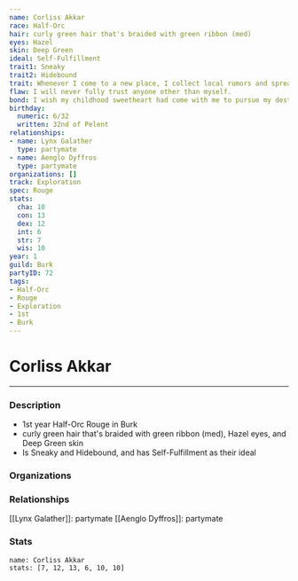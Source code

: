 ```yaml
---
name: Corliss Akkar
race: Half-Orc
hair: curly green hair that's braided with green ribbon (med)
eyes: Hazel
skin: Deep Green
ideal: Self-Fulfillment
trait1: Sneaky
trait2: Hidebound
trait: Whenever I come to a new place, I collect local rumors and spread gossip.
flaw: I will never fully trust anyone other than myself.
bond: I wish my childhood sweetheart had come with me to pursue my destiny.
birthday:
  numeric: 6/32
  written: 32nd of Pelent
relationships:
- name: Lynx Galather
  type: partymate
- name: Aenglo Dyffros
  type: partymate
organizations: []
track: Exploration
spec: Rouge
stats:
  cha: 10
  con: 13
  dex: 12
  int: 6
  str: 7
  wis: 10
year: 1
guild: Burk
partyID: 72
tags:
- Half-Orc
- Rouge
- Exploration
- 1st
- Burk
---
```

# Corliss Akkar
---
### Description
- 1st year Half-Orc Rouge in Burk
- curly green hair that's braided with green ribbon (med), Hazel eyes, and Deep Green skin
- Is Sneaky and Hidebound, and has Self-Fulfillment as their ideal

### Organizations
### Relationships
[[Lynx Galather]]: partymate
[[Aenglo Dyffros]]: partymate
### Stats
```statblock
name: Corliss Akkar
stats: [7, 12, 13, 6, 10, 10]
```